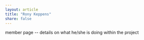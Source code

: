```yaml
---
layout: article
title: "Rony Keppens"
share: false
---
```


member page -- details on what he/she is doing within the project
